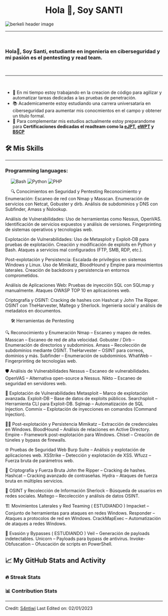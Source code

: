 <h1 align="center">Hola 👋, Soy SANTI</h1>

<img src="https://raw.githubusercontent.com/berkeli/berkeli/main/assets/header.jpg" align="center" alt="berkeli header image">

-------------------
&emsp;
<h3 align="left">Hola👋, Soy Santi, estudiante en ingenieria en ciberseguridad y mi pasión es el pentesting y read team.</h3>
&emsp;

-------------------
&emsp;

- 🔭 En mi tiempo estoy trabajando en  la creacion de código para agilizar y automatizar tareas dedicadas a las pruebas de penetración.
- 📚 Academicamente estoy estudiando una carrera universataria en ciberseguridad para aumentar mis conocmientos en el campo y obtener un titulo formal.
- 🌱 Para complementar mis estudios actualmente estoy preparandome para **Certificaciones dedicadas el readteam como la [eJPT](https://security.ine.com/certifications/ejpt-certification/), [eWPT](https://security.ine.com/certifications/ewpt-certification/) y [BSCP](https://portswigger.net/web-security/certification)**
&emsp;
&emsp;

## 🛠️ Mis Skills
-------------------
### Programming languages:
&emsp;
![Bash](https://img.shields.io/badge/-Bash-000?&logo=GNU-Bash)
![Python](https://img.shields.io/badge/-Python-000?&logo=Python)
![PHP](https://img.shields.io/badge/-PHP-000?&logo=PHP)
&emsp;

&emsp;
🔍 Conocimientos en Seguridad y Pentesting
Reconocimiento y Enumeración:
Escaneo de red con Nmap y Masscan.
Enumeración de servicios con Netcat, Gobuster y dirb.
Análisis de subdominios y DNS con Subfinder, Amass y Nslookup.

Análisis de Vulnerabilidades:
Uso de herramientas como Nessus, OpenVAS.
Identificación de servicios expuestos y análisis de versiones.
Fingerprinting de sistemas operativos y tecnologías web.

Explotación de Vulnerabilidades:
Uso de Metasploit y Exploit-DB para pruebas de explotación.
Creación y modificación de exploits en Python y Bash.
Ataques a servicios mal configurados (FTP, SMB, RDP, etc.).

Post-explotación y Persistencia:
Escalada de privilegios en sistemas Windows y Linux.
Uso de Mimikatz, BloodHound y Empire para movimientos laterales.
Creación de backdoors y persistencia en entornos comprometidos.

Análisis de Aplicaciones Web:
Pruebas de inyección SQL con SQLmap y manualmente.
Ataques OWASP TOP 10 en aplicaciones web.

Criptografía y OSINT:
Cracking de hashes con Hashcat y John The Ripper.
OSINT con TheHarvester, Maltego y Sherlock.
Ingeniería social y análisis de metadatos en documentos.


&emsp;
🛠 Herramientas de Pentesting

🔍 Reconocimiento y Enumeración
Nmap – Escaneo y mapeo de redes.
Masscan – Escaneo de red de alta velocidad.
Gobuster / Dirb – Enumeración de directorios y subdominios.
Amass – Recolección de subdominios mediante OSINT.
TheHarvester – OSINT para correos, dominios y más.
Subfinder – Enumeración de subdominios.
WhatWeb – Fingerprinting de tecnologías web.

🛡 Análisis de Vulnerabilidades
Nessus – Escaneo de vulnerabilidades.
OpenVAS – Alternativa open-source a Nessus.
Nikto – Escaneo de seguridad en servidores web.

🎯 Explotación de Vulnerabilidades
Metasploit – Marco de explotación avanzada.
Exploit-DB – Base de datos de exploits públicos.
Searchsploit – Herramienta CLI para Exploit-DB.
Sqlmap – Automatización de SQL Injection.
Commix – Explotación de inyecciones en comandos (Command Injection).

🏴‍☠️ Post-explotación y Persistencia
Mimikatz – Extracción de credenciales en Windows.
BloodHound – Análisis de relaciones en Active Directory.
Empire – Framework post-explotación para Windows.
Chisel – Creación de túneles y bypass de firewalls.

🌐 Pruebas de Seguridad Web
Burp Suite – Análisis y explotación de aplicaciones web.
XSStrike – Detección y explotación de XSS.
Wfuzz – Fuerza bruta de parámetros web.

🔑 Criptografía y Fuerza Bruta
John the Ripper – Cracking de hashes.
Hashcat – Cracking avanzado de contraseñas.
Hydra – Ataques de fuerza bruta en múltiples servicios.

📡 OSINT y Recolección de Información
Sherlock – Búsqueda de usuarios en redes sociales.
Maltego – Recolección y análisis de datos OSINT.

🏗 Movimientos Laterales y Red Teaming ( ESTUDIANDO )
Impacket – Conjunto de herramientas para ataques en redes Windows.
Responder – Ataques a protocolos de red en Windows.
CrackMapExec – Automatización de ataques a redes Windows.

🏴 Evasión y Bypasses ( ESTUDIANDO )
Veil – Generación de payloads indetectables.
Unicorn – Payloads para bypass de antivirus.
Invoke-Obfuscation – Ofuscación de scripts en PowerShell.


## 📈 My GitHub Stats and Activity

### 🔥 Streak Stats

### 📊 Contribution Stats

------
Credit: [S4ntiwi](https://github.com/S4ntiwi)
Last Edited on: 02/01/2023

